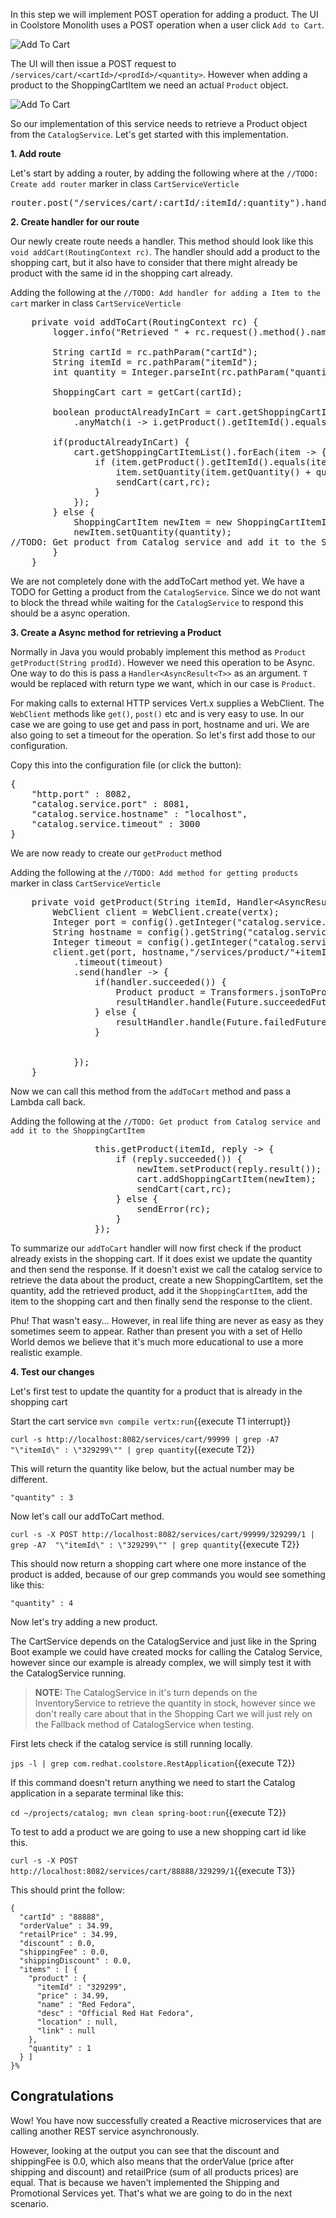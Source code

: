 In this step we will implement POST operation for adding a product. The UI in Coolstore Monolith uses a POST operation when a user click `Add to Cart`. 

![Add To Cart](/redhat-middleware-workshops/assets/reactive-microservices/add-product.png)

The UI will then issue a POST request to `/services/cart/<cartId>/<prodId>/<quantity>`. However when adding a product to the ShoppingCartItem we need an actual `Product` object.

![Add To Cart](/redhat-middleware-workshops/assets/reactive-microservices/cart-model.png)

So our implementation of this service needs to retrieve a Product object from the `CatalogService`. Let's get started with this implementation.

**1. Add route**

Let's start by adding a router, by adding the following where at the `//TODO: Create add router` marker in class `CartServiceVerticle` 

<pre class="file" data-filename="./src/main/java/com/redhat/coolstore/CartServiceVerticle.java" data-target="insert" data-marker="//TODO: Create add router">
router.post("/services/cart/:cartId/:itemId/:quantity").handler(this::addToCart);
</pre>

**2. Create handler for our route**

Our newly create route needs a handler. This method should look like this `void addCart(RoutingContext rc)`. The handler should add a product to the shopping cart, but it also have to consider that there might already be product with the same id in the shopping cart already.

Adding the following at the `//TODO: Add handler for adding a Item to the cart` marker in class `CartServiceVerticle`

<pre class="file" data-filename="./src/main/java/com/redhat/coolstore/CartServiceVerticle.java" data-target="insert" data-marker="//TODO: Add handler for adding a Item to the cart">
    private void addToCart(RoutingContext rc) {
        logger.info("Retrieved " + rc.request().method().name() + " request to " + rc.request().absoluteURI());

        String cartId = rc.pathParam("cartId");
        String itemId = rc.pathParam("itemId");
        int quantity = Integer.parseInt(rc.pathParam("quantity"));

        ShoppingCart cart = getCart(cartId);

        boolean productAlreadyInCart = cart.getShoppingCartItemList().stream()
            .anyMatch(i -> i.getProduct().getItemId().equals(itemId));

        if(productAlreadyInCart) {
            cart.getShoppingCartItemList().forEach(item -&gt; {
                if (item.getProduct().getItemId().equals(itemId)) {
                    item.setQuantity(item.getQuantity() + quantity);
                    sendCart(cart,rc);
                }
            });
        } else {
            ShoppingCartItem newItem = new ShoppingCartItemImpl();
            newItem.setQuantity(quantity);
//TODO: Get product from Catalog service and add it to the ShoppingCartItem
        }
    }
</pre>

We are not completely done with the addToCart method yet. We have a TODO for Getting a product from the `CatalogService`. Since we do not want to block the thread while waiting for the `CatalogService` to respond this should be a async operation. 

**3. Create a Async method for retrieving a Product**

Normally in Java you would probably implement this method as `Product getProduct(String prodId)`. However we need this operation to be Async. One way to do this is pass a `Handler<AsyncResult<T>>` as an argument. `T` would be replaced with return type we want, which in our case is `Product`.

For making calls to external HTTP services Vert.x supplies a WebClient. The `WebClient` methods like `get()`, `post()` etc and is very easy to use. In our case we are going to use get and pass in port, hostname and uri. We are also going to set a timeout for the operation. So let's first add those to our configuration. 

Copy this into the configuration file (or click the button):

<pre class="file" data-filename="./src/main/resources/config-default.json" data-target="replace">
{
    "http.port" : 8082,
    "catalog.service.port" : 8081,
    "catalog.service.hostname" : "localhost",
    "catalog.service.timeout" : 3000
}
</pre>

We are now ready to create our `getProduct` method

Adding the following at the `//TODO: Add method for getting products` marker in class `CartServiceVerticle`

<pre class="file" data-filename="./src/main/java/com/redhat/coolstore/CartServiceVerticle.java" data-target="insert" data-marker="//TODO: Add method for getting products">
    private void getProduct(String itemId, Handler&lt;AsyncResult&lt;Product&gt;&gt; resultHandler) {
        WebClient client = WebClient.create(vertx);
        Integer port = config().getInteger("catalog.service.port", 8080);
        String hostname = config().getString("catalog.service.hostname", "localhost");
        Integer timeout = config().getInteger("catalog.service.timeout", 0);
        client.get(port, hostname,"/services/product/"+itemId)
            .timeout(timeout)
            .send(handler -&gt; {
                if(handler.succeeded()) {
                    Product product = Transformers.jsonToProduct(handler.result().body().toJsonObject());
                    resultHandler.handle(Future.succeededFuture(product));
                } else {
                    resultHandler.handle(Future.failedFuture(handler.cause()));
                }


            });
    }
</pre>

Now we can call this method from the `addToCart` method and pass a Lambda call back. 

Adding the following at the `//TODO: Get product from Catalog service and add it to the ShoppingCartItem`

<pre class="file" data-filename="./src/main/java/com/redhat/coolstore/CartServiceVerticle.java" data-target="insert" data-marker="//TODO: Get product from Catalog service and add it to the ShoppingCartItem">
                this.getProduct(itemId, reply -> {
                    if (reply.succeeded()) {
                        newItem.setProduct(reply.result());
                        cart.addShoppingCartItem(newItem);
                        sendCart(cart,rc);
                    } else {
                        sendError(rc);
                    }
                });
</pre>

To summarize our `addToCart` handler will now first check if the product already exists in the shopping cart. If it does exist we update the quantity and then send the response. If it doesn't exist we call the catalog service to retrieve the data about the product, create a new ShoppingCartItem, set the quantity, add the retrieved product, add it the `ShoppingCartItem`, add the item to the shopping cart and then finally send the response to the client. 

Phu! That wasn't easy... However, in real life thing are never as easy as they sometimes seem to appear. Rather than present you with a set of Hello World demos we believe that it's much more educational to use a more realistic example. 


**4. Test our changes**

Let's first test to update the quantity for a product that is already in the shopping cart

Start the cart service
``mvn compile vertx:run``{{execute T1 interrupt}}

```curl -s http://localhost:8082/services/cart/99999 | grep -A7  "\"itemId\" : \"329299\"" | grep quantity```{{execute T2}}

This will return the quantity like below, but the actual number may be different.

`"quantity" : 3`

Now let's call our addToCart method.

```curl -s -X POST http://localhost:8082/services/cart/99999/329299/1 | grep -A7  "\"itemId\" : \"329299\"" | grep quantity```{{execute T2}}

This should now return a shopping cart where one more instance of the product is added, because of our grep commands you would see something like this:

`"quantity" : 4`

Now let's try adding a new product.

The CartService depends on the CatalogService and just like in the Spring Boot example we could have created mocks for calling the Catalog Service, however since our example is already complex, we will simply test it with the CatalogService running. 

>**NOTE:** The CatalogService in it's turn depends on the InventoryService to retrieve the quantity in stock, however since we don't really care about that in the Shopping Cart we will just rely on the Fallback method of CatalogService when testing. 

First lets check if the catalog service is still running locally.

```jps -l | grep com.redhat.coolstore.RestApplication```{{execute T2}}

If this command doesn't return anything we need to start the Catalog application in a separate terminal like this:

```cd ~/projects/catalog; mvn clean spring-boot:run```{{execute T2}}

To test to add a product we are going to use a new shopping cart id like this.

```curl -s -X POST http://localhost:8082/services/cart/88888/329299/1```{{execute T3}}

This should print the follow:

```
{
  "cartId" : "88888",
  "orderValue" : 34.99,
  "retailPrice" : 34.99,
  "discount" : 0.0,
  "shippingFee" : 0.0,
  "shippingDiscount" : 0.0,
  "items" : [ {
    "product" : {
      "itemId" : "329299",
      "price" : 34.99,
      "name" : "Red Fedora",
      "desc" : "Official Red Hat Fedora",
      "location" : null,
      "link" : null
    },
    "quantity" : 1
  } ]
}%   
```


## Congratulations

Wow! You have now successfully created a Reactive microservices that are calling another REST service asynchronously. 

However, looking at the output you can see that the discount and shippingFee is 0.0, which also means that the orderValue (price after shipping and discount) and retailPrice (sum of all products prices) are equal. That is because we haven't implemented the Shipping and Promotional Services yet. That's what we are going to do in the next scenario.








